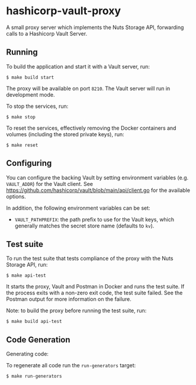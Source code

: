 # hashicorp-vault-proxy
A small proxy server which implements the Nuts Storage API, forwarding calls to a Hashicorp Vault Server.

## Running

To build the application and start it with a Vault server, run:

    $ make build start

The proxy will be available on port `8210`. The Vault server will run in development mode.

To stop the services, run:

    $ make stop

To reset the services, effectively removing the Docker containers and volumes (including the stored private keys), run:

    $ make reset

## Configuring

You can configure the backing Vault by setting environment variables (e.g. `VAULT_ADDR`) for the Vault client.
See https://github.com/hashicorp/vault/blob/main/api/client.go for the available options.

In addition, the following environment variables can be set:

- `VAULT_PATHPREFIX`: the path prefix to use for the Vault keys, which generally matches the secret store name (defaults to `kv`).

## Test suite

To run the test suite that tests compliance of the proxy with the Nuts Storage API, run:

    $ make api-test

It starts the proxy, Vault and Postman in Docker and runs the test suite.
If the process exits with a non-zero exit code, the test suite failed.
See the Postman output for more information on the failure.

Note: to build the proxy before running the test suite, run:

    $ make build api-test

## Code Generation

Generating code:

To regenerate all code run the ``run-generators`` target:

    $ make run-generators

